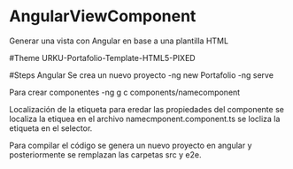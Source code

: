 # AngularViewComponent
Generar una vista con Angular en base a una plantilla HTML

#Theme
URKU-Portafolio-Template-HTML5-PIXED

#Steps Angular
Se crea un nuevo proyecto
-ng new Portafolio
-ng serve

Para crear componentes
-ng g c components/namecomponent

Localización de la etiqueta para eredar las propiedades del componente 
se localiza la etiquea en el archivo namecmponent.component.ts 
se locliza la etiqueta en el selector.

Para compilar el código se genera un nuevo proyecto en angular y posteriormente se remplazan las carpetas src y e2e.
